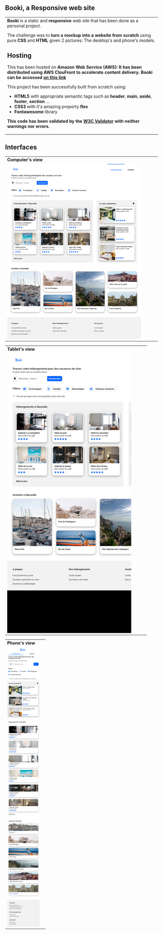 ## Booki, a Responsive web site
<table>
<tr>
<td>
 <strong>Booki </strong>  is a static and <strong>responsive</strong>  web site that has been done as a personal project. 

 The challenge was to  <strong> turn a  mockup into a website from scratch </strong> using  pure <strong>CSS</strong>  and <strong>HTML</strong> given 2 pictures: The desktop's and phone's models.
 
 ## Hosting
 This has been hosted on <strong>Amazon Web Service (AWS): It has been distributed using <strong >AWS ClouFront to accelerate content delivery. Booki can be accessed </strong>  <a href="https://dug71970l5wa5.cloudfront.net/"> on this link </a></strong>     
 
 This project has been successfully built from scratch using:
  - <strong>HTML5</strong> with appropriate semantic tags such as <strong>header</strong>, <strong>main</strong>, <strong>aside</strong>, <strong>footer</strong>, <strong>section</strong> ...
- <strong>CSS3</strong> with it's amazing property <strong>flex</strong> 
- <strong>Fontawesome</strong> library


<strong> This code has been validated by the <a href="https://validator.w3.org/">W3C Validator</a> with neither warnings nor errors.</strong>
</td>
</tr>
</table>
  
## Interfaces

<table >
<tr>
<td>
<strong>Computer's view </strong>
</td>
</tr>

<tr>
<td>
  <img  width="90%" alt="Verdiane DADA Booki" src="https://github.com/verdianeDada/Booki/blob/main/Screenshots/Computer.png">
</td>
</tr>
</table>


<table  align="center">
<tr>
<td>
<strong>Tablet's view </strong>
</td>
</tr>

<tr>
<td>
  <img  width="90%" alt="Verdiane DADA Booki" src="https://github.com/verdianeDada/Booki/blob/main/Screenshots/Tablet.png">
</td>
</tr>
</table>


<table align="center">
<tr>
<td>
<strong>Phone's view </strong>
</td>
</tr>

<tr>
<td>
  <img  width="90%" alt="Verdiane DADA Booki" src="https://github.com/verdianeDada/Booki/blob/main/Screenshots/Phone.png">
</td>
</tr>
</table>